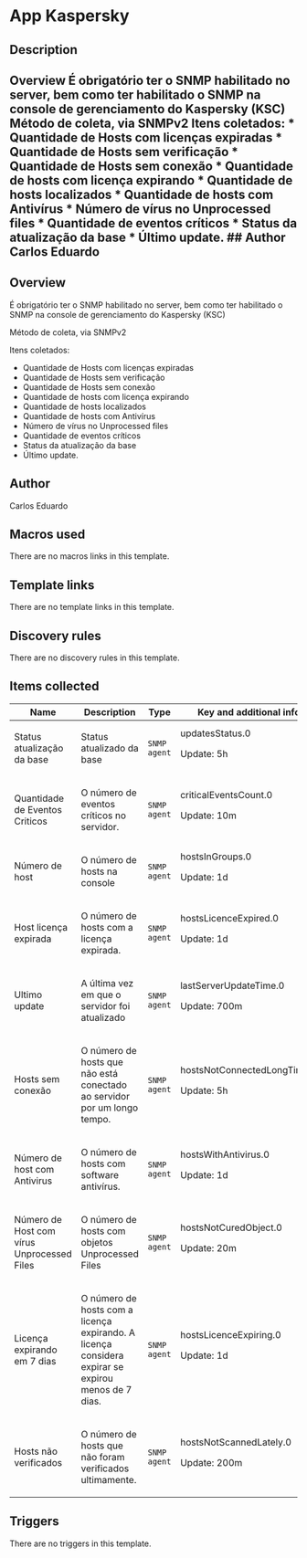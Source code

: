 # App Kaspersky

## Description

## Overview É obrigatório ter o SNMP habilitado no server, bem como ter habilitado o SNMP na console de gerenciamento do Kaspersky (KSC) Método de coleta, via SNMPv2 Itens coletados: * Quantidade de Hosts com licenças expiradas * Quantidade de Hosts sem verificação * Quantidade de Hosts sem conexão * Quantidade de hosts com licença expirando * Quantidade de hosts localizados * Quantidade de hosts com Antivírus * Número de vírus no Unprocessed files * Quantidade de eventos críticos * Status da atualização da base * Último update. ## Author Carlos Eduardo 

## Overview

É obrigatório ter o SNMP habilitado no server, bem como ter habilitado o SNMP na console de gerenciamento do Kaspersky (KSC)


Método de coleta, via SNMPv2


Itens coletados:


* Quantidade de Hosts com licenças expiradas
* Quantidade de Hosts sem verificação
* Quantidade de Hosts sem conexão
* Quantidade de hosts com licença expirando
* Quantidade de hosts localizados
* Quantidade de hosts com Antivírus
* Número de vírus no Unprocessed files
* Quantidade de eventos críticos
* Status da atualização da base
* Último update.


## Author

Carlos Eduardo

## Macros used

There are no macros links in this template.

## Template links

There are no template links in this template.

## Discovery rules

There are no discovery rules in this template.

## Items collected

|Name|Description|Type|Key and additional info|
|----|-----------|----|----|
|Status atualização da base|<p>Status atualizado da base</p>|`SNMP agent`|updatesStatus.0<p>Update: 5h</p>|
|Quantidade de Eventos Criticos|<p>O número de eventos críticos no servidor.</p>|`SNMP agent`|criticalEventsCount.0<p>Update: 10m</p>|
|Número de host|<p>O número de hosts na console</p>|`SNMP agent`|hostsInGroups.0<p>Update: 1d</p>|
|Host licença expirada|<p>O número de hosts com a licença expirada.</p>|`SNMP agent`|hostsLicenceExpired.0<p>Update: 1d</p>|
|Ultimo update|<p>A última vez em que o servidor foi atualizado</p>|`SNMP agent`|lastServerUpdateTime.0<p>Update: 700m</p>|
|Hosts sem conexão|<p>O número de hosts que não está conectado ao servidor por um longo tempo.</p>|`SNMP agent`|hostsNotConnectedLongTime.0<p>Update: 5h</p>|
|Número de host com Antivirus|<p>O número de hosts com software antivírus.</p>|`SNMP agent`|hostsWithAntivirus.0<p>Update: 1d</p>|
|Número de Host com vírus Unprocessed Files|<p>O número de hosts com objetos Unprocessed Files</p>|`SNMP agent`|hostsNotCuredObject.0<p>Update: 20m</p>|
|Licença expirando em 7 dias|<p>O número de hosts com a licença expirando. A licença considera expirar se expirou menos de 7 dias.</p>|`SNMP agent`|hostsLicenceExpiring.0<p>Update: 1d</p>|
|Hosts não verificados|<p>O número de hosts que não foram verificados ultimamente.</p>|`SNMP agent`|hostsNotScannedLately.0<p>Update: 200m</p>|
## Triggers

There are no triggers in this template.

